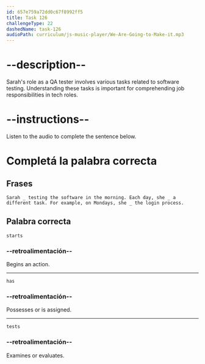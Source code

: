 ```yaml
---
id: 657e759a72dd0c67f8992ff5
title: Task 126
challengeType: 22
dashedName: task-126
audioPath: curriculum/js-music-player/We-Are-Going-to-Make-it.mp3
---
```


# --description--

Sarah's role as a QA tester involves various tasks related to software testing. Understanding these tasks is important for comprehending job responsibilities in tech roles.

# --instructions--

Listen to the audio to complete the sentence below.

# Completá la palabra correcta

## Frases

`Sarah _ testing the software in the morning. Each day, she _ a different task. For example, on Mondays, she _ the login process.`

## Palabra correcta

`starts`

### --retroalimentación--

Begins an action.

---

`has`

### --retroalimentación--

Possesses or is assigned.

---

`tests`

### --retroalimentación--

Examines or evaluates.
